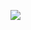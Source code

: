 ![](https://64.media.tumblr.com/7690a82bcf267866327652be590ccb06/05892db59e37a04c-86/s2048x3072/e8bea43f88826674394f38cbab3d327ca2dfbdba.jpg)
